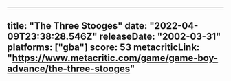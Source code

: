 
---
title: "The Three Stooges"
date: "2022-04-09T23:38:28.546Z"
releaseDate: "2002-03-31"
platforms: ["gba"]
score: 53
metacriticLink: "https://www.metacritic.com/game/game-boy-advance/the-three-stooges"
---

